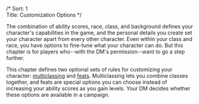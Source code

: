 /* Sort: 1  
Title: Customization Options */

The combination of ability scores, race, class, and background defines your character's capabilities in the game, and the personal details you create set your character apart from every other character. Even within your class and race, you have options to fine-tune what your character can do. But this chapter is for players who--with the DM's permission--want to go a step further.

This chapter defines two optional sets of rules for customizing your character: [multiclassing](./multiclassing) and [feats](./feats). Multiclassing lets you combine classes together, and feats are special options you can choose instead of increasing your ability scores as you gain levels. Your DM decides whether these options are available in a campaign.

